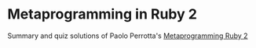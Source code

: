 # Metaprogramming in Ruby 2
Summary and quiz solutions of Paolo Perrotta's [Metaprogramming Ruby 2](http://shop.oreilly.com/product/9781941222126.do)
